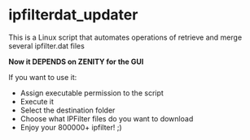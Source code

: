 ipfilterdat_updater
===================

This is a Linux script that automates operations of retrieve and merge several ipfilter.dat files

**Now it DEPENDS on ZENITY for the GUI**

If you want to use it:
- Assign executable permission to the script
- Execute it
- Select the destination folder
- Choose what IPFilter files do you want to download
- Enjoy your 800000+ ipfilter! ;)
